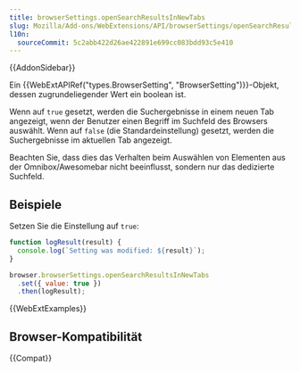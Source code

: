 ```yaml
---
title: browserSettings.openSearchResultsInNewTabs
slug: Mozilla/Add-ons/WebExtensions/API/browserSettings/openSearchResultsInNewTabs
l10n:
  sourceCommit: 5c2abb422d26ae422891e699cc083bdd93c5e410
---
```


{{AddonSidebar}}

Ein {{WebExtAPIRef("types.BrowserSetting", "BrowserSetting")}}-Objekt, dessen zugrundeliegender Wert ein boolean ist.

Wenn auf `true` gesetzt, werden die Suchergebnisse in einem neuen Tab angezeigt, wenn der Benutzer einen Begriff im Suchfeld des Browsers auswählt. Wenn auf `false` (die Standardeinstellung) gesetzt, werden die Suchergebnisse im aktuellen Tab angezeigt.

Beachten Sie, dass dies das Verhalten beim Auswählen von Elementen aus der Omnibox/Awesomebar nicht beeinflusst, sondern nur das dedizierte Suchfeld.

## Beispiele

Setzen Sie die Einstellung auf `true`:

```js
function logResult(result) {
  console.log(`Setting was modified: ${result}`);
}

browser.browserSettings.openSearchResultsInNewTabs
  .set({ value: true })
  .then(logResult);
```

{{WebExtExamples}}

## Browser-Kompatibilität

{{Compat}}
